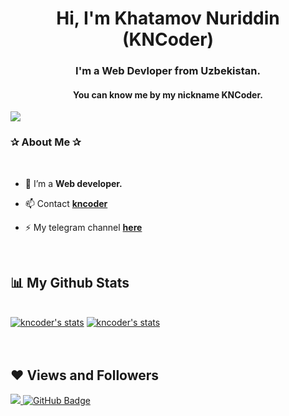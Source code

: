 <h1 align="center">Hi, I'm Khatamov Nuriddin (KNCoder)</h1>

<h3 align="center">I'm a Web Devloper from Uzbekistan.</h3>
<h4 align="center">You can know me by my nickname KNCoder.</h4>

<img src="https://i.pinimg.com/originals/54/4d/0a/544d0a38e428d5199c5611511be153f0.jpg" >

<h3>✰ About Me ✰</h3> <br/>

- 🌱 I’m a **Web developer.**

- 📫 Contact **<a href="https://t.me/kncoder">kncoder</a>**

- ⚡ My telegram channel **[here](https://t.me/kncoderc)**

<br/>

## 📊 My Github Stats

  <br/>
    <a href="https://github.com/itkncoder/github-readme-stats"><img alt="kncoder's stats" src="https://github-readme-stats.vercel.app/api?username=itkncoder&show_icons=true&count_private=true&theme=react&hide_border=true&bg_color=0D1117" /></a>
  <a href="https://github.com/itkncoder/github-readme-stats"><img alt="kncoder's stats" src="https://github-readme-stats.vercel.app/api/top-langs/?username=itkncoder&langs_count=8&count_private=true&layout=compact&theme=react&hide_border=true&bg_color=0D1117" /></a>
  <br/>


<br/>
<br/>

</p>

## ❤ Views and Followers
<a href="https://github.com/Meghna-DAS/github-profile-views-counter">
    <img src="https://komarev.com/ghpvc/?username=itkncoder">
</a>
<a href="https://github.com/itkncoder?tab=followers"><img src="https://img.shields.io/github/followers/itkncoder?label=Followers&style=social" alt="GitHub Badge"></a>
